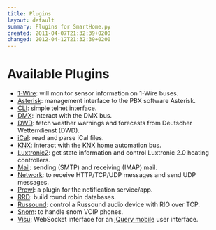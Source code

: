 ```yaml
---
title: Plugins
layout: default
summary: Plugins for SmartHome.py
created: 2011-04-07T21:32:39+0200
changed: 2012-04-12T21:32:39+0200
---
```


# Available Plugins

* [1-Wire](onewire/): will monitor sensor information on 1-Wire buses.
* [Asterisk](asterisk/): management interface to the PBX software Asterisk.
* [CLI](cli/): simple telnet interface.
* [DMX](dmx/): interact with the DMX bus.
* [DWD](dwd/): fetch weather warnings and forecasts from Deutscher Wetterrdienst (DWD).
* [iCal](ical/): read and parse iCal files.
* [KNX](knx/): interact with the KNX home automation bus.
* [Luxtronic2](luxtronic2/): get state information and control Luxtronic 2.0 heating controllers.
* [Mail](mail/): sending (SMTP) and receiving (IMAP) mail.
* [Network](network/): to receive HTTP/TCP/UDP messages and send UDP messages.
* [Prowl](prowl/): a plugin for the notification service/app.
* [RRD](rrd/): build round robin databases.
* [Russound](russound/): control a Russound audio device with RIO over TCP.
* [Snom](snom/): to handle snom VOIP phones.
* [Visu](visu/): WebSocket interface for an [jQuery mobile](http://jquerymobile.com/) user interface.


